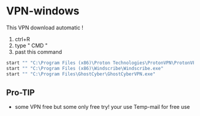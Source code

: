 # VPN-windows
This VPN download automatic !
1. ctrl+R
2. type " CMD "
3. past this command
 
```bash
start "" "C:\Program Files (x86)\Proton Technologies\ProtonVPN\ProtonVPN.exe"
start "" "C:\Program Files (x86)\Windscribe\Windscribe.exe"
start "" "C:\Program Files\GhostCyber\GhostCyberVPN.exe"

```


## Pro-TIP
- some VPN free but some only free try! your use Temp-mail for free use
